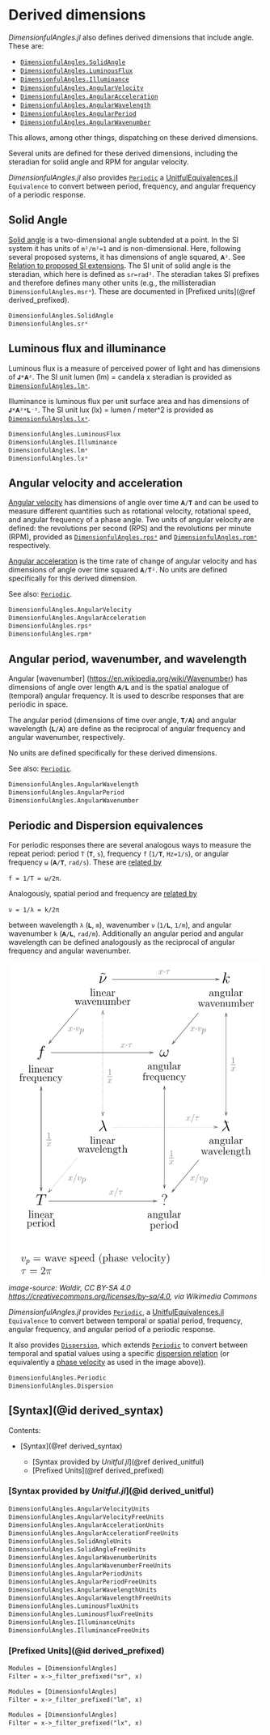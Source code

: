 # Derived dimensions

*DimensionfulAngles.jl* also defines derived dimensions that include angle.
These are:

  - [`DimensionfulAngles.SolidAngle`](@ref)
  - [`DimensionfulAngles.LuminousFlux`](@ref)
  - [`DimensionfulAngles.Illuminance`](@ref)
  - [`DimensionfulAngles.AngularVelocity`](@ref)
  - [`DimensionfulAngles.AngularAcceleration`](@ref)
  - [`DimensionfulAngles.AngularWavelength`](@ref)
  - [`DimensionfulAngles.AngularPeriod`](@ref)
  - [`DimensionfulAngles.AngularWavenumber`](@ref)

This allows, among other things, dispatching on these derived dimensions.

Several units are defined for these derived dimensions, including the steradian for solid angle and RPM for angular velocity.

*DimensionfulAngles.jl* also provides [`Periodic`](@ref) a [UnitfulEquivalences.jl](https://sostock.github.io/UnitfulEquivalences.jl/stable/) `Equivalence` to convert between period, frequency, and angular frequency of a periodic response.

## Solid Angle

[Solid angle](https://en.wikipedia.org/wiki/Solid_angle) is a two-dimensional angle subtended at a point.
In the SI system it has units of ``m²/m²=1`` and is non-dimensional.
Here, following several proposed systems, it has dimensions of angle squared, `𝐀²`.
See [Relation to proposed SI extensions](@ref).
The SI unit of solid angle is the steradian, which here is defined as ``sr=rad²``.
The steradian takes SI prefixes and therefore defines many other units (e.g., the millisteradian `DimensionfulAngles.msrᵃ`).
These are documented in [Prefixed units](@ref derived_prefixed).

```@docs
DimensionfulAngles.SolidAngle
DimensionfulAngles.srᵃ
```

## Luminous flux and illuminance
Luminous flux is a measure of perceived power of light and has dimensions of ``𝐉*𝐀²``.
The SI unit lumen (lm) = candela x steradian is provided as [`DimensionfulAngles.lmᵃ`](@ref).

Illuminance is luminous flux per unit surface area and has dimensions of ``𝐉*𝐀²*𝐋⁻²``.
The SI unit lux (lx) = lumen / meter^2 is provided as [`DimensionfulAngles.lxᵃ`](@ref).

```@docs
DimensionfulAngles.LuminousFlux
DimensionfulAngles.Illuminance
DimensionfulAngles.lmᵃ
DimensionfulAngles.lxᵃ
```

## Angular velocity and acceleration
[Angular velocity](https://en.wikipedia.org/wiki/Angular_frequency) has dimensions of angle over time `𝐀/𝐓` and can be used to measure different quantities such as rotational velocity, rotational speed, and angular frequency of a phase angle.
Two units of angular velocity are defined: the revolutions per second (RPS) and the revolutions per minute (RPM), provided as [`DimensionfulAngles.rpsᵃ`](@ref) and [`DimensionfulAngles.rpmᵃ`](@ref) respectively.

[Angular acceleration](https://en.wikipedia.org/wiki/Angular_acceleration) is the time rate of change of angular velocity and has dimensions of angle over time squared `𝐀/𝐓²`.
No units are defined specifically for this derived dimension.

See also: [`Periodic`](@ref).

```@docs
DimensionfulAngles.AngularVelocity
DimensionfulAngles.AngularAcceleration
DimensionfulAngles.rpsᵃ
DimensionfulAngles.rpmᵃ
```

## Angular period, wavenumber, and wavelength
Angular [wavenumber] (https://en.wikipedia.org/wiki/Wavenumber) has dimensions of angle over
length `𝐀/𝐋` and is the spatial analogue of (temporal) angular frequency.
It is used to describe responses that are periodic in space.

The angular period (dimensions of time over angle, `𝐓/𝐀`) and angular wavelength (`𝐋/𝐀`) are define as the reciprocal of angular frequency
and angular wavenumber, respectively.

No units are defined specifically for these derived dimensions.

See also: [`Periodic`](@ref).

```@docs
DimensionfulAngles.AngularWavelength
DimensionfulAngles.AngularPeriod
DimensionfulAngles.AngularWavenumber
```

## Periodic and Dispersion equivalences
For periodic responses there are several analogous ways to measure the repeat period: period `T` (`𝐓`, `s`), frequency `f` (`1/𝐓`, `Hz=1/s`), or angular frequency `ω` (`𝐀/𝐓`, `rad/s`).
These are [related by](https://en.wikipedia.org/wiki/Angular_frequency)

``f = 1/T = ω/2π``.

Analogously, spatial period and frequency are [related by](https://en.wikipedia.org/wiki/Spatial_frequency)

``ν = 1/λ = k/2π``

between wavelength `λ` (`𝐋`, `m`), wavenumber `ν` (`1/𝐋`, `1/m`), and angular wavenumber `k` (`𝐀/𝐋`, `rad/m`).
Additionally an angular period and angular wavelength can be defined analogously as the reciprocal of angular frequency and angular wavenumber.

![Diagram showing graphically the relationships between the various properties of harmonic waves: frequency, period, wavelength, angular frequency, and wavenumber.](../assets/Commutative_diagram_of_harmonic_wave_properties.svg)\
*image-source: Waldir, CC BY-SA 4.0 <https://creativecommons.org/licenses/by-sa/4.0>, via Wikimedia Commons*

*DimensionfulAngles.jl* provides [`Periodic`](@ref), a [UnitfulEquivalences.jl](https://sostock.github.io/UnitfulEquivalences.jl/stable/) `Equivalence` to convert between temporal or spatial period, frequency, angular frequency, and angular period of a periodic response.

It also provides [`Dispersion`](@ref), which extends [`Periodic`](@ref) to convert between temporal and spatial values using a specific [dispersion relation](https://en.wikipedia.org/wiki/Dispersion_relation) (or equivalently a [phase velocity](https://en.wikipedia.org/wiki/Phase_velocity) as used in the image above)).

```@docs
DimensionfulAngles.Periodic
DimensionfulAngles.Dispersion
```

## [Syntax](@id derived_syntax)

Contents:

  - [Syntax](@ref derived_syntax)

      + [Syntax provided by *Unitful.jl*](@ref derived_unitful)
      + [Prefixed Units](@ref derived_prefixed)

### [Syntax provided by *Unitful.jl*](@id derived_unitful)

```@docs
DimensionfulAngles.AngularVelocityUnits
DimensionfulAngles.AngularVelocityFreeUnits
DimensionfulAngles.AngularAccelerationUnits
DimensionfulAngles.AngularAccelerationFreeUnits
DimensionfulAngles.SolidAngleUnits
DimensionfulAngles.SolidAngleFreeUnits
DimensionfulAngles.AngularWavenumberUnits
DimensionfulAngles.AngularWavenumberFreeUnits
DimensionfulAngles.AngularPeriodUnits
DimensionfulAngles.AngularPeriodFreeUnits
DimensionfulAngles.AngularWavelengthUnits
DimensionfulAngles.AngularWavelengthFreeUnits
DimensionfulAngles.LuminousFluxUnits
DimensionfulAngles.LuminousFluxFreeUnits
DimensionfulAngles.IlluminanceUnits
DimensionfulAngles.IlluminanceFreeUnits
```

### [Prefixed Units](@id derived_prefixed)

```@autodocs
Modules = [DimensionfulAngles]
Filter = x->_filter_prefixed("sr", x)
```

```@autodocs
Modules = [DimensionfulAngles]
Filter = x->_filter_prefixed("lm", x)
```

```@autodocs
Modules = [DimensionfulAngles]
Filter = x->_filter_prefixed("lx", x)
```
